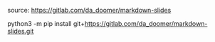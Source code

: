 
source: https://gitlab.com/da_doomer/markdown-slides

python3 -m pip install git+https://gitlab.com/da_doomer/markdown-slides.git
